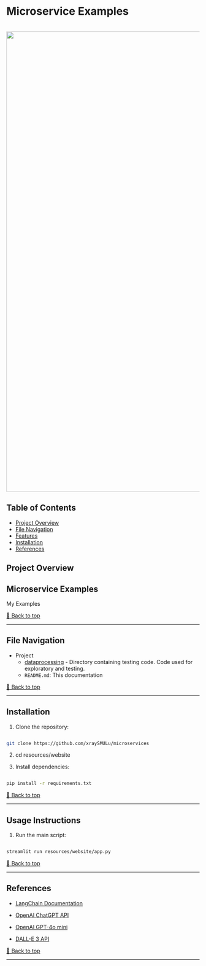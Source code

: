 # **Microservice Examples**
<a id="idtop"></a>  
<img src="./resources/content/hdssr.png" width="1200">

## Table of Contents
* [Project Overview](#Project-Overview)
* [File Navigation](#File-Navigation)
* [Features](#Features)
* [Installation](#Installation)
* [References](#References)


## Project Overview

## Microservice Examples

My Examples

[🔼 Back to top](#idtop)
<hr>

## File Navigation

* Project
    -  [dataprocessing](dataprocessing) - Directory containing testing code. Code used for exploratory and testing.   
    -  `README.md`: This documentation 

[🔼 Back to top](#idtop)
<hr>

## Installation

1. Clone the repository:

```bash

git clone https://github.com/xraySMULu/microservices

```

2. cd resources/website

3. Install dependencies:

```bash

pip install -r requirements.txt

```

[🔼 Back to top](#idtop)
<hr>


## Usage Instructions

1. Run the main script:
    

```bash

streamlit run resources/website/app.py

```

[🔼 Back to top](#idtop)
<hr>

## References

- [LangChain Documentation](https://python.langchain.com/)

- [OpenAI ChatGPT API](https://platform.openai.com/docs/)

- [OpenAI GPT-4o mini](https://openai.com/index/gpt-4o-mini-advancing-cost-efficient-intelligence/)

- [DALL-E 3 API](https://help.openai.com/en/articles/8555480-dall-e-3-api)

[🔼 Back to top](#idtop)
<hr>
